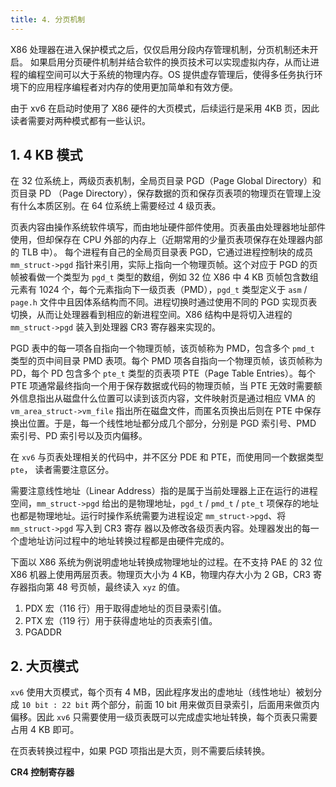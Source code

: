 ```yaml
---
title: 4. 分页机制
---
```


X86 处理器在进入保护模式之后，仅仅启用分段内存管理机制，分页机制还未开启。 如果启用分页硬件机制并结合软件的换页技术可以实现虚拟内存，从而让进程的编程空间可以大于系统的物理内存。OS 提供虚存管理后，使得多任务执行环境下的应用程序编程者对内存的使用更加简单和有效方便。 

由于 xv6 在启动时使用了 X86 硬件的大页模式，后续运行是采用 4KB 页，因此读者需要对两种模式都有一些认识。 

## 1. 4 KB 模式

在 32 位系统上，两级页表机制，全局页目录 PGD（Page Global Directory）和页目录 PD （Page Directory），保存数据的页和保存页表项的物理页在管理上没有什么本质区别。在 64 位系统上需要经过 4 级页表。 

页表内容由操作系统软件填写，而由地址硬件部件使用。页表虽由处理器地址部件使用，但却保存在 CPU 外部的内存上（近期常用的少量页表项保存在处理器内部的 TLB 中）。 每个进程有自己的全局页目录表 PGD，它通过进程控制块的成员 `mm_struct->pgd` 指针来引用，实际上指向一个物理页帧。这个对应于 PGD 的页帧被看做一个类型为 `pgd_t` 类型的数组，例如 32 位 X86 中 4 KB 页帧包含数组元素有 1024 个，每个元素指向下一级页表（PMD），`pgd_t` 类型定义于 `asm` / `page.h` 文件中且因体系结构而不同。进程切换时通过使用不同的 PGD 实现页表切换，从而让处理器看到相应的新进程空间。X86 结构中是将切入进程的 `mm_struct->pgd` 装入到处理器 CR3 寄存器来实现的。 

PGD 表中的每一项各自指向一个物理页帧，该页帧称为 PMD，包含多个 `pmd_t` 类型的页中间目录 PMD 表项。每个 PMD 项各自指向一个物理页帧，该页帧称为 PD，每个 PD 包含多个 `pte_t` 类型的页表项 PTE（Page Table Entries）。每个 PTE 项通常最终指向一个用于保存数据或代码的物理页帧，当 PTE 无效时需要额外信息指出从磁盘什么位置可以读到该页内容，文件映射页是通过相应 VMA 的 `vm_area_struct->vm_file` 指出所在磁盘文件，而匿名页换出后则在 PTE 中保存换出位置。于是，每一个线性地址都分成几个部分，分别是 PGD 索引号、PMD 索引号、PD 索引号以及页内偏移。 

在 `xv6` 与页表处理相关的代码中，并不区分 PDE 和 PTE，而使用同一个数据类型 `pte`， 读者需要注意区分。 

需要注意线性地址（Linear Address）指的是属于当前处理器上正在运行的进程空间，`mm_struct->pgd` 给出的是物理地址，`pgd_t` / `pmd_t` / `pte_t` 项保存的地址也都是物理地址。运行时操作系统需要为进程设定 `mm_struct->pgd`、将 `mm_struct->pgd` 写入到 CR3 寄存 器以及修改各级页表内容。处理器发出的每一个虚地址访问过程中的地址转换过程都是由硬件完成的。

下面以 X86 系统为例说明虚地址转换成物理地址的过程。在不支持 PAE 的 32 位 X86 机器上使用两层页表。物理页大小为 4 KB，物理内存大小为 2 GB，CR3 寄存器指向第 48 号页帧，最终读入 `xyz` 的值。

1. PDX 宏（116 行）用于取得虚地址的页目录索引值。
2. PTX 宏（119 行）用于获得虚地址的页表索引值。
3. PGADDR

## 2. 大页模式

`xv6` 使用大页模式，每个页有 4 MB，因此程序发出的虚地址（线性地址）被划分成 `10 bit : 22 bit` 两个部分，前面 10 bit 用来做页目录索引，后面用来做页内偏移。因此 `xv6` 只需要使用一级页表既可以完成虚实地址转换，每个页表只需要占用 4 KB 即可。

在页表转换过程中，如果 PGD 项指出是大页，则不需要后续转换。

**CR4 控制寄存器**

